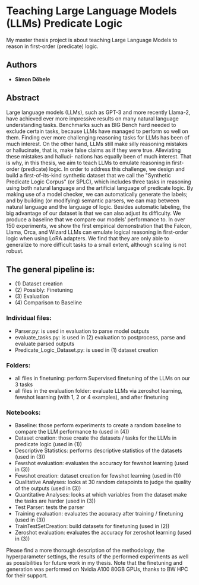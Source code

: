 # Teaching Large Language Models (LLMs) Predicate Logic

My master thesis project is about teaching Large Language Models to reason in first-order (predicate) logic.

## Authors

* **Simon Döbele**

## Abstract

Large language models (LLMs), such as GPT-3 and more recently Llama-2, have achieved ever more impressive results on many natural language understanding tasks. Benchmarks such as BIG Bench hard needed to exclude certain tasks, because LLMs have managed to perform so well on them. Finding ever more challenging reasoning tasks for LLMs has been of much interest. On the other hand, LLMs still make silly reasoning mistakes or hallucinate, that is, make false claims as if they were true. Alleviating these mistakes and halluci- nations has equally been of much interest. That is why, in this thesis, we aim to teach LLMs to emulate reasoning in first-order (predicate) logic.
In order to address this challenge, we design and build a first-of-its-kind synthetic dataset that we call the "Synthetic Predicate Logic Corpus" (or SPLC), which includes three tasks in reasoning using both natural language and the artificial language of predicate logic. By making use of a model checker, we can automatically generate the labels; and by building (or modifying) semantic parsers, we can map between natural language and the language of logic. Besides automatic labeling, the big advantage of our dataset is that we can also adjust its difficulty. We produce a baseline that we compare our models’ performance to.
In over 150 experiments, we show the first empirical demonstration that the Falcon, Llama, Orca, and Wizard LLMs can emulate logical reasoning in first-order logic when using LoRA adapters. We find that they are only able to generalize to more difficult tasks to a small extent, although scaling is not robust.


## The general pipeline is:
* (1) Dataset creation
* (2) Possibly: Finetuning 
* (3) Evaluation
* (4) Comparison to Baseline

### Individual files:
- Parser.py: is used in evaluation to parse model outputs
- evaluate_tasks.py: is used in (2) evaluation to postprocess, parse and evaluate parsed outputs
- Predicate_Logic_Dataset.py: is used in (1) dataset creation

### Folders:
- all files in finetuning: perform Supervised finetuning of the LLMs on our 3 tasks
- all files in the evaluation folder: evaluate LLMs via zeroshot learning, fewshot learning (with 1, 2 or 4 examples), and after finetuning

### Notebooks:
- Baseline: those perform experiments to create a random baseline to compare the LLM performance to (used in (4))
- Dataset creation: those create the datasets / tasks for the LLMs in predicate logic (used in (1))
- Descriptive Statistics: performs descriptive statistics of the datasets (used in (3))
- Fewshot evaluation: evaluates the accuracy for fewshot learning (used in (3))
- Fewshot creation: dataset creation for fewshot learning (used in (1))
- Qualitative Analyses: looks at 30 random datapoints to judge the quality of the outputs (used in (3))
- Quantitative Analyses: looks at which variables from the dataset make the tasks are harder (used in (3))
- Test Parser: tests the parser
- Training evaluation: evaluates the accuracy after training / finetuning (used in (3))
- TrainTestSetCreation: build datasets for finetuning (used in (2))
- Zeroshot evaluation: evaluates the accuracy for zeroshot learning (used in (3))


Please find a more thorough description of the methodology, the hyperparameter settings, the results of the performed experiments as well as possibilities for future work in my thesis. Note that the finetuning and generation was performed on Nvidia A100 80GB GPUs, thanks to BW HPC for their support.

